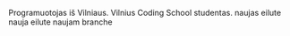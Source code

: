 Programuotojas iš Vilniaus. Vilnius Coding School studentas.
naujas eilute
nauja eilute naujam branche
